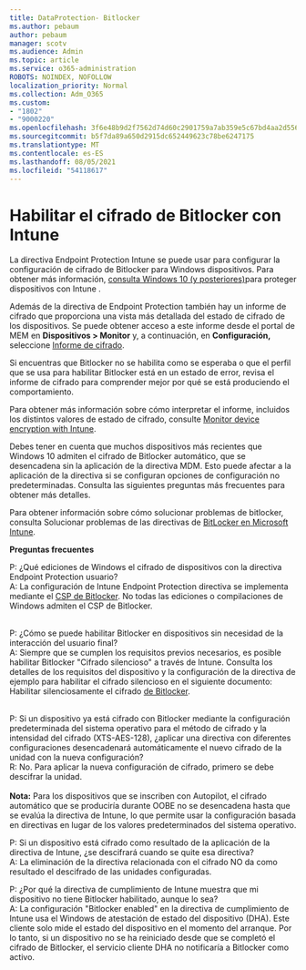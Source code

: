 ```yaml
---
title: DataProtection- Bitlocker
ms.author: pebaum
author: pebaum
manager: scotv
ms.audience: Admin
ms.topic: article
ms.service: o365-administration
ROBOTS: NOINDEX, NOFOLLOW
localization_priority: Normal
ms.collection: Adm_O365
ms.custom:
- "1802"
- "9000220"
ms.openlocfilehash: 3f6e48b9d2f7562d74d60c2901759a7ab359e5c67bd4aa2d556d941a41ab680c
ms.sourcegitcommit: b5f7da89a650d2915dc652449623c78be6247175
ms.translationtype: MT
ms.contentlocale: es-ES
ms.lasthandoff: 08/05/2021
ms.locfileid: "54118617"
---
```

# <a name="enabling-bitlocker-encryption-with-intune"></a>Habilitar el cifrado de Bitlocker con Intune

La directiva Endpoint Protection Intune se puede usar para configurar la configuración de cifrado de Bitlocker para Windows dispositivos. Para obtener más información, [consulta Windows 10 (y posteriores)](https://docs.microsoft.com/intune/endpoint-protection-windows-10#windows-encryption)para proteger dispositivos con Intune .

Además de la directiva de Endpoint Protection también hay un informe de cifrado que proporciona una vista más detallada del estado de cifrado de los dispositivos. Se puede obtener acceso a este informe desde el portal de MEM en **Dispositivos > Monitor** y, a continuación, en **Configuración,** seleccione [Informe de cifrado](https://endpoint.microsoft.com/#blade/Microsoft_Intune_DeviceSettings/DevicesMonitorMenu/encryptionReport).

Si encuentras que Bitlocker no se habilita como se esperaba o que el perfil que se usa para habilitar Bitlocker está en un estado de error, revisa el informe de cifrado para comprender mejor por qué se está produciendo el comportamiento.

Para obtener más información sobre cómo interpretar el informe, incluidos los distintos valores de estado de cifrado, consulte [Monitor device encryption with Intune](https://docs.microsoft.com/mem/intune/protect/encryption-monitor).

Debes tener en cuenta que muchos dispositivos más recientes que Windows 10 admiten el cifrado de Bitlocker automático, que se desencadena sin la aplicación de la directiva MDM. Esto puede afectar a la aplicación de la directiva si se configuran opciones de configuración no predeterminadas. Consulta las siguientes preguntas más frecuentes para obtener más detalles.

Para obtener información sobre cómo solucionar problemas de bitlocker, consulta Solucionar problemas de las directivas de [BitLocker en Microsoft Intune](https://docs.microsoft.com/intune/protect/troubleshoot-bitlocker-policies).
 
 
**Preguntas frecuentes**

P: ¿Qué ediciones de Windows el cifrado de dispositivos con la directiva Endpoint Protection usuario?<br>
A: La configuración de Intune Endpoint Protection directiva se implementa mediante el [CSP de Bitlocker](https://docs.microsoft.com/windows/client-management/mdm/bitlocker-csp). No todas las ediciones o compilaciones de Windows admiten el CSP de Bitlocker. <br><br>

P: ¿Cómo se puede habilitar Bitlocker en dispositivos sin necesidad de la interacción del usuario final?<br>
A: Siempre que se cumplen los requisitos previos necesarios, es posible habilitar Bitlocker "Cifrado silencioso" a través de Intune. Consulta los detalles de los requisitos del dispositivo y la configuración de la directiva de ejemplo para habilitar el cifrado silencioso en el siguiente documento: Habilitar silenciosamente el cifrado [de Bitlocker](https://docs.microsoft.com/mem/intune/protect/encrypt-devices#silently-enable-bitlocker-on-devices). <br><br>

P: Si un dispositivo ya está cifrado con Bitlocker mediante la configuración predeterminada del sistema operativo para el método de cifrado y la intensidad del cifrado (XTS-AES-128), ¿aplicar una directiva con diferentes configuraciones desencadenará automáticamente el nuevo cifrado de la unidad con la nueva configuración?<br>
R: No. Para aplicar la nueva configuración de cifrado, primero se debe descifrar la unidad.<br><br>
**Nota:** Para los dispositivos que se inscriben con Autopilot, el cifrado automático que se produciría durante OOBE no se desencadena hasta que se evalúa la directiva de Intune, lo que permite usar la configuración basada en directivas en lugar de los valores predeterminados del sistema operativo.
 
P: Si un dispositivo está cifrado como resultado de la aplicación de la directiva de Intune, ¿se descifrará cuando se quite esa directiva?<br>
A: La eliminación de la directiva relacionada con el cifrado NO da como resultado el descifrado de las unidades configuradas.
 
P: ¿Por qué la directiva de cumplimiento de Intune muestra que mi dispositivo no tiene Bitlocker habilitado, aunque lo sea?<br>
A: La configuración "Bitlocker enabled" en la directiva de cumplimiento de Intune usa el Windows de atestación de estado del dispositivo (DHA). Este cliente solo mide el estado del dispositivo en el momento del arranque. Por lo tanto, si un dispositivo no se ha reiniciado desde que se completó el cifrado de Bitlocker, el servicio cliente DHA no notificaría a Bitlocker como activo.
 
 